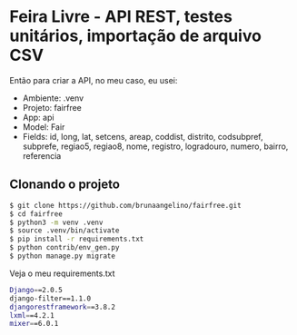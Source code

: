 # Feira Livre - API REST, testes unitários, importação de arquivo CSV

Então para criar a API, no meu caso, eu usei:

* Ambiente: .venv
* Projeto: fairfree
* App: api
* Model: Fair
* Fields: id, long, lat, setcens, areap, coddist, distrito, codsubpref, subprefe, regiao5, regiao8, nome, registro, logradouro, numero, bairro, referencia

## Clonando o projeto

```bash
$ git clone https://github.com/brunaangelino/fairfree.git
$ cd fairfree
$ python3 -m venv .venv
$ source .venv/bin/activate
$ pip install -r requirements.txt
$ python contrib/env_gen.py
$ python manage.py migrate
```

Veja o meu requirements.txt

```bash
Django==2.0.5
django-filter==1.1.0
djangorestframework==3.8.2
lxml==4.2.1
mixer==6.0.1
```
